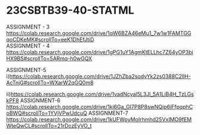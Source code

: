 # 23CSBTB39-40-STATML
ASSIGNMENT - 3  
https://colab.research.google.com/drive/1qW6BZA46eMu1_7w1w1FAMTGGqoCDKeMK#scrollTo=eeK1DhEfJtiD  
ASSIGNMENT - 4   
https://colab.research.google.com/drive/1gPG1uY1AgmKtELLhc7Z64yOP3biHX9BS#scrollTo=5ARmq-h0wGQX  

ASSIGNMENT-5
i)https://colab.research.google.com/drive/1JZhZba2sodvYk2zs0388C2llH-AcTnjG#scrollTo=WXarW2qGQ0m8

ii)https://colab.research.google.com/drive/1vadNcyal5L3Jl_5A1LiB4H_TzLGskPF8
ASSIGNMENT-6
https://colab.research.google.com/drive/1kj6Ga_GI7P8P8swNQjp6iFfpqphCoBWQ#scrollTo=1YVjVPwUdcuQ
ASSIGNMENT-7
https://colab.research.google.com/drive/1kUFWpyMoIrhmhd25VxIMO9fEMWteQwCL#scrollTo=21rDczEyVO_t



